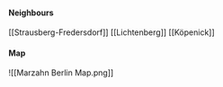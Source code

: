 
#### Neighbours
[[Strausberg-Fredersdorf]]
[[Lichtenberg]]
[[Köpenick]]
#### Map
![[Marzahn Berlin Map.png]]